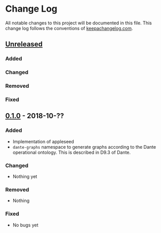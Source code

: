 # Change Log
All notable changes to this project will be documented in this file. This change log follows the conventions of [keepachangelog.com](http://keepachangelog.com/).

## [Unreleased]
### Added

### Changed

### Removed

### Fixed

## [0.1.0] - 2018-10-??
### Added
- Implementation of appleseed
- `dante-graphs` namespace to generate graphs according to the Dante operational ontology. This is described in D9.3 of Dante.

### Changed
- Nothing yet

### Removed
- Nothing

### Fixed
- No bugs yet


[Unreleased]: https://172.16.175.101/dante/kg-disinfo/compare/0.1.0...HEAD
[0.1.0]: https://172.16.175.101/dante/kg-disinfo/compare/0.1.0...0.1.1
